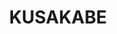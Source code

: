 ---
layout: place
title: "KUSAKABE"
permalink: /california/san-francisco/kusakabe.html
stateAbbr: CA
stateName: California
cityName: San Francisco
place_id: ChIJL9EdyIqAhYARMTuAjQDC7Bs
photos:
  - name: >-
      places/ChIJL9EdyIqAhYARMTuAjQDC7Bs/photos/AeeoHcLZpExof3jH7dh-dSMPuv-87dXwTW4i1pU0mMdr5fGgkA6s0a80ubDU-p86bhcGIpUZF-ZvmWpn4DDQ7CMBDl9lDs5XgHesXPF9C8aLip-XlStCt9MZH-93yuR3s7smYTUmS999qTIABrEu91vhj2CqtkqOKyn6b3H7R0WQLxDy5gyTgsRIdZiqwzFV96mFcAx94HwFWCFHXhgVtqtbKc8TJSadvVV0S_uAHlpE2tzr82VxYCTlxNvvEkVfJwN5AbPJS5n5ZCN8VqdMlrExT5_NkPHfHbkvGE8icD0_9OoQXw
    widthPx: 4500
    heightPx: 3003
    authorAttributions:
      - displayName: KUSAKABE
        uri: https://maps.google.com/maps/contrib/104157071328024586551
        photoUri: >-
          https://lh3.googleusercontent.com/a-/ALV-UjU9aNLBOQ5fmmqSkZjn_SpZxo5s_OIrQ8dRmef-T0MNrN7KXS8=s100-p-k-no-mo
    flagContentUri: >-
      https://www.google.com/local/imagery/report/?cb_client=maps_api_places.places_api&image_key=!1e10!2sAF1QipNmWDCFhS7cKR7n2jxsgcYDGXj6GdNrsVh76nfw&hl=en-US
    googleMapsUri: >-
      https://www.google.com/maps/place//data=!3m4!1e2!3m2!1sAF1QipNmWDCFhS7cKR7n2jxsgcYDGXj6GdNrsVh76nfw!2e10!4m2!3m1!1s0x8085808ac81dd12f:0x1becc2008d803b31
  - name: >-
      places/ChIJL9EdyIqAhYARMTuAjQDC7Bs/photos/AeeoHcK5G_eJcXl72f423V9e1zATPTschO3OkbCo6XW1sAf9N1pfY0KMVXSo1sNrCo62Cb6PHL0vVygLz5J8KshL5keyx8h7I0WWlvXyLohjsJ4vr_vEynz64LIb2qZYKBvVeFO1o2PgrPNhzvw2SS3XE89fOe8b079iXY4YmlHL8nVH3Gn6sbYPXhJEXMIvn83fTWAmXr4fL3VBuPhoh5AzpF_ikCEZrLWpfjJgHGidDZnzHxOujWmYhku5zkXEy17coESg6lhOifGnnCrZS8uJpr6UdBwMfLjTSpwLtAuPKpcL8Q
    widthPx: 4500
    heightPx: 3003
    authorAttributions:
      - displayName: KUSAKABE
        uri: https://maps.google.com/maps/contrib/104157071328024586551
        photoUri: >-
          https://lh3.googleusercontent.com/a-/ALV-UjU9aNLBOQ5fmmqSkZjn_SpZxo5s_OIrQ8dRmef-T0MNrN7KXS8=s100-p-k-no-mo
    flagContentUri: >-
      https://www.google.com/local/imagery/report/?cb_client=maps_api_places.places_api&image_key=!1e10!2sAF1QipN4w_kIX_GSVPTmJyw84uZsfpVCV26ZyhoTWn1X&hl=en-US
    googleMapsUri: >-
      https://www.google.com/maps/place//data=!3m4!1e2!3m2!1sAF1QipN4w_kIX_GSVPTmJyw84uZsfpVCV26ZyhoTWn1X!2e10!4m2!3m1!1s0x8085808ac81dd12f:0x1becc2008d803b31
  - name: >-
      places/ChIJL9EdyIqAhYARMTuAjQDC7Bs/photos/AeeoHcJj4rPBoV9mefe-ArasfXcANxM6P1HfqSig0FJmUYotNcKV-yMB1-gIx9G3SvRRXQBP8C61pH3ZBA2ZYqAXxct5FTqgo7UOOTqCb2YHqqpGY9rSIGy3nl0UmDrJK5t6rEUvXR2-Bhl8Ztrback1192XQ0EQqoB1E3FS-RpdVuSNzloLhn227464hkGsAQeTyCHpB5GbVhGESx_c5A4gVKUNJGTlrvHBBDXyHGpwbt56yj-FPXuQPmF4op9kyTfwGU-4c30FKaISLsjzKxwn5Limfu0UmDnozOZ5oEQVCooQrVfdXk7cN3nHuJL0ISgeEJsMk_mF8ZTNtw4MMS-fqbbPfvohxmLKKaaeUYqJtixNvKHaICTp5SiTDnwv7qhWVADIc3SIHlwPXycH1V2Tp3ZrlsLLQZf2a4T8eOeJgcAhM2c
    widthPx: 3024
    heightPx: 4032
    authorAttributions:
      - displayName: Daniel Choi
        uri: https://maps.google.com/maps/contrib/117199523355754352607
        photoUri: >-
          https://lh3.googleusercontent.com/a/ACg8ocIhz6PVr1btbEBrsXU2zH_H0UdvjP_AYcNc7t3imLaYpKRoDzQ9=s100-p-k-no-mo
    flagContentUri: >-
      https://www.google.com/local/imagery/report/?cb_client=maps_api_places.places_api&image_key=!1e10!2sCIHM0ogKEICAgMCI2PLLwgE&hl=en-US
    googleMapsUri: >-
      https://www.google.com/maps/place//data=!3m4!1e2!3m2!1sCIHM0ogKEICAgMCI2PLLwgE!2e10!4m2!3m1!1s0x8085808ac81dd12f:0x1becc2008d803b31
  - name: >-
      places/ChIJL9EdyIqAhYARMTuAjQDC7Bs/photos/AeeoHcKLeNH27ZLy8mLAy3BTg2klTljLAz2m1gQx43U3jWEeMo831JhCR2q8iss5srODPM0du0GULHwC4XPs-PnXcm6IebUPhmGUt2FZ12o9grRkHuIQDSFl-yKk-9uM47OBaESJNEMtlnFxE0pAFLcJ_C4AiBg-mR_ceCmUhmqSPtvosAOd6Z_AM6s3muKnUhR0fFj3ls7Foi_-4fnG4NlwC1zikmJjoVbILLKm8CMvSP1q5B156-cxdJUpPzibdl1WoV-fbLIaO1G3ZmfBaS6lM358g6NYUrDT0HDRr7NaSL615qyBUYEjXYdZIzQhhVoN3iZp9TDiqgt6v1-3Negsti4YI1dlvqB6fXOEMRJVpxW7RW1aT1QwxJMCQ1dvUrIfRbvlGnVnQufFEiX7D-91jHjJmA6JUV-XyS_LTqxOShE89GF8
    widthPx: 3827
    heightPx: 2870
    authorAttributions:
      - displayName: Lucis Zhang
        uri: https://maps.google.com/maps/contrib/104799443925138293068
        photoUri: >-
          https://lh3.googleusercontent.com/a-/ALV-UjVHXYsH17Hv2uk73JDYXS23rRjLautYVfs0oNYFx9EOiQ8rzQ=s100-p-k-no-mo
    flagContentUri: >-
      https://www.google.com/local/imagery/report/?cb_client=maps_api_places.places_api&image_key=!1e10!2sCIHM0ogKEICAgIDfvO3ukQE&hl=en-US
    googleMapsUri: >-
      https://www.google.com/maps/place//data=!3m4!1e2!3m2!1sCIHM0ogKEICAgIDfvO3ukQE!2e10!4m2!3m1!1s0x8085808ac81dd12f:0x1becc2008d803b31
  - name: >-
      places/ChIJL9EdyIqAhYARMTuAjQDC7Bs/photos/AeeoHcLohv9p9-ylKsnvM2Mz90er4SJKWEj36C-GgWLebAPFjpfBeb9McFIZPpE1VBjMbbPzHrQbJhSdhHgSbvMKbsud-JwsjzLg7vyE1H7NQdIiBO1cwH8_so8AY9aAlpeIom-JjOvQd0ZulVExSFmXw70q2KzCiCJQ0OCJQqomGYGFRrscJTh5mW-GDpDJBYX0HPJZRUXirBins056a6xo_lY7jiFb_-xi2s4NnVJZWemFs82m-rvq79eKnyrY2NofAkdZjb5yTkA-YzPU5BKiTj_2mjfEnDvp-rMbhbep9L93UkKC4eVp4-AMELa3804x62NdjbduqqqN3jZnXyM3ExAy0_BzE-qJjtbEUwvp-chXP2nHfQ61PTd95hzD5rndQpAvQTVjg58zXfhIDnhLJDJBI14GhlYEeygzSiGpsIJRLG-Tas9K9Ym2mDDSujFl
    widthPx: 4080
    heightPx: 3072
    authorAttributions:
      - displayName: Yunhsuan Sung
        uri: https://maps.google.com/maps/contrib/102235748781825393137
        photoUri: >-
          https://lh3.googleusercontent.com/a-/ALV-UjUBcTV6sPlIkrHxTu-CuGzxzV1RpNnBhZEsADaCcLGCY-_crGmo=s100-p-k-no-mo
    flagContentUri: >-
      https://www.google.com/local/imagery/report/?cb_client=maps_api_places.places_api&image_key=!1e10!2sCIABIhAA3jU3PSXmXGe4p8sACznB&hl=en-US
    googleMapsUri: >-
      https://www.google.com/maps/place//data=!3m4!1e2!3m2!1sCIABIhAA3jU3PSXmXGe4p8sACznB!2e10!4m2!3m1!1s0x8085808ac81dd12f:0x1becc2008d803b31
  - name: >-
      places/ChIJL9EdyIqAhYARMTuAjQDC7Bs/photos/AeeoHcLwtQCvINMU4is3Fb1lJlz7KZIMAj4ybBadFuQGw6BQadiMUqLVp-Izjs_hWf__zolqF-fHlb4QyJ6TqMzHcTGT6q-eDliD9biXdC5Qu4ZxdyRL6_IV7MQO9uLcgZ1M8nb1BG2X6kPgqqbL9Un7XuxGM-znwNkaE48BP64s5JaexyrBdPNPwGqXOlJkm-lFW5bJcZOSFcU5FDzrukKK698N4os0YKIo4PzDOIAY3dV3NDcUv2fi2PI5tJT2x7or3hj5uwRgd-hyUP_9pYBM71FSF3cdlScO77wFxJsqKN17H0gAu0NySSSwXjTabc-E83amyB4mQopfXJeM1gskkVZgxY-xqZe1Wg5Ydkq8JTazMyl57p33rtcWuHTeGPR_tuyhe_RI0HMUDUGkeP5ZD5t1AmEbW8yMnRMdzpWukGo1eg
    widthPx: 4032
    heightPx: 3024
    authorAttributions:
      - displayName: Miranda Church
        uri: https://maps.google.com/maps/contrib/117385610495794492906
        photoUri: >-
          https://lh3.googleusercontent.com/a-/ALV-UjUkc_QLdAvODBXkFmsIH2qNoID_no8QIOzLvtO1Z5XOuSk6UObS=s100-p-k-no-mo
    flagContentUri: >-
      https://www.google.com/local/imagery/report/?cb_client=maps_api_places.places_api&image_key=!1e10!2sCIHM0ogKEICAgID5pOLsQg&hl=en-US
    googleMapsUri: >-
      https://www.google.com/maps/place//data=!3m4!1e2!3m2!1sCIHM0ogKEICAgID5pOLsQg!2e10!4m2!3m1!1s0x8085808ac81dd12f:0x1becc2008d803b31
  - name: >-
      places/ChIJL9EdyIqAhYARMTuAjQDC7Bs/photos/AeeoHcKZCtHIXicB14s-yUUwaFAqmQT3w30lKGqGAggUMAQFZBUAyWuNNIiVDcJ9aJgHrqPmDLwFEkEXWjhrJYnADqk__ekg9OH276Kg4xsofjoI-XShNiHt3Hby1ulZELusIVjmTmweBfAV8rOqyAZAQlzqY1Tb-D3WjKzEyDq0QsgDHkkEofX11sjyhAQiAsKT_0uMvnO8sYaE42hVMidgc6k0Z-TiaIEAVN7JXFDbmHAYEBYR3u3Yt5Yo3Pkf8RW1r0wPHHFV4RCADi0hkZ2sfwpf9rq9xrWQxjpmIXPySsYk1FgV8Tm9tHrcqpVoOy67NyyjkMpxadD62UxV9iD9yRKhTiie6DCtEN07Jpr_2dTmsOX4V7gklbv33_ldFz9zST0Q1mJiJxftdEM_Wd7HpXDOLmOimMgE_Sk25Gv1Lp65fw
    widthPx: 4032
    heightPx: 3024
    authorAttributions:
      - displayName: suraj venkat
        uri: https://maps.google.com/maps/contrib/117602156414187153315
        photoUri: >-
          https://lh3.googleusercontent.com/a-/ALV-UjXWDWRdJbjIiM-EDbOVL2IiMhAsGKNC7AUWtMXbgrGeTXsTl4dR=s100-p-k-no-mo
    flagContentUri: >-
      https://www.google.com/local/imagery/report/?cb_client=maps_api_places.places_api&image_key=!1e10!2sCIHM0ogKEICAgICvzr7fVw&hl=en-US
    googleMapsUri: >-
      https://www.google.com/maps/place//data=!3m4!1e2!3m2!1sCIHM0ogKEICAgICvzr7fVw!2e10!4m2!3m1!1s0x8085808ac81dd12f:0x1becc2008d803b31
  - name: >-
      places/ChIJL9EdyIqAhYARMTuAjQDC7Bs/photos/AeeoHcJwxDA5WisGJE4WGVDvAnR2ow_MTJx2VD4Cyn8ovQvfJjC-J0emiU3RxkZObj4SYrCuBxHDQZUXKTF-iLFnbCDMrybtQJ99qZlQRvWzjkcRSCeGheCmUOzxExz1p0wIYJ1awfm512clfyLLK8zU6_21G70sGDyzmCfMOv-aFgBxgxq0po60Vuy-GNpCXbxfkz24XvzW5ma3EG_uuJP4Sed36-nja4OqjyXpLABMMhfesgJcuSed__tlqKqFtj4jcJjBTqCNr2K9mbOMQM38vNnSBERUTOBMg1E6z2smsk-_-Jgjt_knmx15NaHJramiW4Mn7osh6hJn_yEpIcx8mQuKmUtDYKb83CCQy-_hT_b_O3uMcPqoNOGGBWQvgD8shZsBbGKskzU6niF8Jt5WjZUltPp6AGtQsIpEt3pQt7faFw
    widthPx: 4032
    heightPx: 3024
    authorAttributions:
      - displayName: suraj venkat
        uri: https://maps.google.com/maps/contrib/117602156414187153315
        photoUri: >-
          https://lh3.googleusercontent.com/a-/ALV-UjXWDWRdJbjIiM-EDbOVL2IiMhAsGKNC7AUWtMXbgrGeTXsTl4dR=s100-p-k-no-mo
    flagContentUri: >-
      https://www.google.com/local/imagery/report/?cb_client=maps_api_places.places_api&image_key=!1e10!2sCIHM0ogKEICAgICvzt62ZA&hl=en-US
    googleMapsUri: >-
      https://www.google.com/maps/place//data=!3m4!1e2!3m2!1sCIHM0ogKEICAgICvzt62ZA!2e10!4m2!3m1!1s0x8085808ac81dd12f:0x1becc2008d803b31
  - name: >-
      places/ChIJL9EdyIqAhYARMTuAjQDC7Bs/photos/AeeoHcK4OuDsfMnLNewxn5T1AHxLRuDwbDrvVb-9PeyH1AKc9hCPZKJ5ohhsgw1ua2UsXhZcFRjbRVnwVessp49kjnYe4e71CUJJX136S4Hvodcy5APSlFPBggDL1tv2WB37rWC2j5itPzzkLxp3P8wC7mCl11TXt6-9Et9cbUfJ8E_5cAD1Ep_G6uXCpftjXoHD4bWB-nOfYi0JaXqsJlBNskEqZnc2rsdto7HIOQxzqLnWEhwrwUJA4Shga0uANC0KfoP-1CL1lk4xyLaTfYJh3-2VW7zsdfPAj3dIhS_FGOZUfKU4OCWsGyRo3beoZLyQDwwhCLBunUQLR6j99Kk55VRjcGFUFfxmZWC90HjHG2EtsGa76syqPt8OucGfkT4uTOxOK0GkWbKHtfgGaVb25uP7aZ_JdcTiug78y3egqpfnh-8
    widthPx: 3206
    heightPx: 2404
    authorAttributions:
      - displayName: Lucis Zhang
        uri: https://maps.google.com/maps/contrib/104799443925138293068
        photoUri: >-
          https://lh3.googleusercontent.com/a-/ALV-UjVHXYsH17Hv2uk73JDYXS23rRjLautYVfs0oNYFx9EOiQ8rzQ=s100-p-k-no-mo
    flagContentUri: >-
      https://www.google.com/local/imagery/report/?cb_client=maps_api_places.places_api&image_key=!1e10!2sCIHM0ogKEICAgIDfvO3u6QE&hl=en-US
    googleMapsUri: >-
      https://www.google.com/maps/place//data=!3m4!1e2!3m2!1sCIHM0ogKEICAgIDfvO3u6QE!2e10!4m2!3m1!1s0x8085808ac81dd12f:0x1becc2008d803b31
  - name: >-
      places/ChIJL9EdyIqAhYARMTuAjQDC7Bs/photos/AeeoHcJsoga2VbquS6syQIcJszUnhxj-ZLSe0ArDJMbX1qcgsfq8dEVVe-N-H1YlODeUY9lAHYi-KsJ9C8vQO-dGblfjQt4-zkGWL0LNYCinnLxLQObGJG5bBlZa-lkMPazYMe4XcXRUirKtjUcrCbcsmAp2oynQulBmQb2gr_aBuQ0457ChB4Q4BVM8xMdrkoNPjrL7GXOGv5seL6dNjI0F3di9YVsSGJIes4W5Tgmn0zxKZXCl8fVebEeTeCEsgUFYBPMeQ_6vaAsBFDhSmkYaNGLNB1sIgPhzEYcRCQJbThdHKMCGlmHaPk684nMz8t6bq1R0HeIYCYb3PPWsMvm-nWyNqsO5HfcEIdCxAfpv9R-35tchBAniircXiw09S3sGGbDrqSE7Uk4tIh_TV1pZ5JpC9HTglEzIVmubTV8E5A32dzVk
    widthPx: 4096
    heightPx: 3072
    authorAttributions:
      - displayName: Ted S
        uri: https://maps.google.com/maps/contrib/110997456005888098115
        photoUri: >-
          https://lh3.googleusercontent.com/a-/ALV-UjVmBasDQirl7YBZjL-zh92bn538YnWgXe8pLPuC-QRBNuC9ye6nBA=s100-p-k-no-mo
    flagContentUri: >-
      https://www.google.com/local/imagery/report/?cb_client=maps_api_places.places_api&image_key=!1e10!2sCIHM0ogKEICAgIDz6vHi_AE&hl=en-US
    googleMapsUri: >-
      https://www.google.com/maps/place//data=!3m4!1e2!3m2!1sCIHM0ogKEICAgIDz6vHi_AE!2e10!4m2!3m1!1s0x8085808ac81dd12f:0x1becc2008d803b31
address: 584 Washington St, San Francisco, CA 94111, USA
street: 584 Washington St
city: San Francisco
state: CA
zip: '94111'
country: USA
neighborhood: North Beach
latitude: '37.795733'
longitude: '-122.402944'
accessibility_options:
  wheelchairAccessibleEntrance: true
  wheelchairAccessibleRestroom: true
  wheelchairAccessibleSeating: true
business_status: OPERATIONAL
name: KUSAKABE
google_maps_links:
  directionsUri: >-
    https://www.google.com/maps/dir//''/data=!4m7!4m6!1m1!4e2!1m2!1m1!1s0x8085808ac81dd12f:0x1becc2008d803b31!3e0
  placeUri: https://maps.google.com/?cid=2012196441157548849
  writeAReviewUri: >-
    https://www.google.com/maps/place//data=!4m3!3m2!1s0x8085808ac81dd12f:0x1becc2008d803b31!12e1
  reviewsUri: >-
    https://www.google.com/maps/place//data=!4m4!3m3!1s0x8085808ac81dd12f:0x1becc2008d803b31!9m1!1b1
  photosUri: >-
    https://www.google.com/maps/place//data=!4m3!3m2!1s0x8085808ac81dd12f:0x1becc2008d803b31!10e5
primary_type: Japanese Restaurant
opening_hours:
  regular: null
  current: null
secondary_opening_hours:
  regular:
    weekdayDescriptions: null
    type: null
  current:
    weekdayDescriptions: null
    type: null
phone: (415) 757-0155
price_level: PRICE_LEVEL_VERY_EXPENSIVE
price_range: $100 &ndash; & up
rating: '4.8'
rating_count: 705
website: http://www.kusakabe-sf.com/
description: >-
  This high-end sushi spot offers a light-soaked, Zen-like space for sushi,
  sake, wine & beer.
reviews:
  - name: >-
      places/ChIJL9EdyIqAhYARMTuAjQDC7Bs/reviews/ChZDSUhNMG9nS0VJQ0FnSURYa1BqblFnEAE
    relativePublishTimeDescription: 5 months ago
    rating: 5
    text:
      text: >-
        Absolutely a must visit in San Francisco. The menu and flow is well
        paced and relaxing yet, doesn’t leave you hanging for the next dish.
        Presentation is elegant and every bite was so fresh. The servers are
        very well trained and versed in the origins of each offering. Our
        favourite was the Hokkaido scallop with uni and the chawan mushi with
        smoked trout caviar. The wine menu is small but superbly curated. Sake
        menu is extensive. Well worth the price for a wonderful experience
      languageCode: en
    originalText:
      text: >-
        Absolutely a must visit in San Francisco. The menu and flow is well
        paced and relaxing yet, doesn’t leave you hanging for the next dish.
        Presentation is elegant and every bite was so fresh. The servers are
        very well trained and versed in the origins of each offering. Our
        favourite was the Hokkaido scallop with uni and the chawan mushi with
        smoked trout caviar. The wine menu is small but superbly curated. Sake
        menu is extensive. Well worth the price for a wonderful experience
      languageCode: en
    authorAttribution:
      displayName: Jenna Tan
      uri: https://www.google.com/maps/contrib/114539738222945885370/reviews
      photoUri: >-
        https://lh3.googleusercontent.com/a/ACg8ocLkpLRZpDEtVpesnY1-npcY3_8yb8ho9Ol-2XEgz9e-_D8qcw=s128-c0x00000000-cc-rp-mo-ba3
    publishTime: '2024-10-25T01:32:37.139558Z'
    flagContentUri: >-
      https://www.google.com/local/review/rap/report?postId=ChZDSUhNMG9nS0VJQ0FnSURYa1BqblFnEAE&d=17924085&t=1
    googleMapsUri: >-
      https://www.google.com/maps/reviews/data=!4m6!14m5!1m4!2m3!1sChZDSUhNMG9nS0VJQ0FnSURYa1BqblFnEAE!2m1!1s0x8085808ac81dd12f:0x1becc2008d803b31
  - name: >-
      places/ChIJL9EdyIqAhYARMTuAjQDC7Bs/reviews/ChZDSUhNMG9nS0VJQ0FnTURBNzl5U2ZBEAE
    relativePublishTimeDescription: 2 months ago
    rating: 5
    text:
      text: >-
        We had an amazing experience here last night for my birthday. This is a
        tightly run ship, with coordinated seatings and a beautiful ambiance.
        The bathroom is even beautiful with a bidet and a pleasant scent (I
        know, but it was impressive). The full omakase was almost too much food
        for me, with 3 courses of 4 bites of sushi plus so much more. The drink
        pairings were pricey so instead I recommend the sake flight. They
        surprised us with a candle and card to celebrate my birthday, with a
        gift of a little yuzu soda to take home! I even left my purse at the
        restaurant on accident and they called me within 5 minutes to come back
        for it. It’s an expensive night out but if it’s a special occasion they
        will make it worthwhile.
      languageCode: en
    originalText:
      text: >-
        We had an amazing experience here last night for my birthday. This is a
        tightly run ship, with coordinated seatings and a beautiful ambiance.
        The bathroom is even beautiful with a bidet and a pleasant scent (I
        know, but it was impressive). The full omakase was almost too much food
        for me, with 3 courses of 4 bites of sushi plus so much more. The drink
        pairings were pricey so instead I recommend the sake flight. They
        surprised us with a candle and card to celebrate my birthday, with a
        gift of a little yuzu soda to take home! I even left my purse at the
        restaurant on accident and they called me within 5 minutes to come back
        for it. It’s an expensive night out but if it’s a special occasion they
        will make it worthwhile.
      languageCode: en
    authorAttribution:
      displayName: Shannon Bayley
      uri: https://www.google.com/maps/contrib/111200231849202210470/reviews
      photoUri: >-
        https://lh3.googleusercontent.com/a-/ALV-UjWYllNTbJAGgXo0rEvIK9dcJyw0C1j6BAZwQ99zOkHPEm1SXwi0=s128-c0x00000000-cc-rp-mo-ba3
    publishTime: '2025-02-12T20:13:00.997510Z'
    flagContentUri: >-
      https://www.google.com/local/review/rap/report?postId=ChZDSUhNMG9nS0VJQ0FnTURBNzl5U2ZBEAE&d=17924085&t=1
    googleMapsUri: >-
      https://www.google.com/maps/reviews/data=!4m6!14m5!1m4!2m3!1sChZDSUhNMG9nS0VJQ0FnTURBNzl5U2ZBEAE!2m1!1s0x8085808ac81dd12f:0x1becc2008d803b31
  - name: >-
      places/ChIJL9EdyIqAhYARMTuAjQDC7Bs/reviews/ChZDSUhNMG9nS0VJQ0FnSURIZ09LN1lnEAE
    relativePublishTimeDescription: 7 months ago
    rating: 5
    text:
      text: >-
        Wonderful experience. We opted for a bottle of sake and the gentleman
        allowed us to try four different ones to determine what we would
        like--how lovely is that?!


        Leonardo our sushi chef, was absolutely gifted as well as sweet and
        genuine. He made beautiful bites and we enjoyed 90% of them. He even
        substituted a dish for me since I'm not a fan of sea urchin, though I
        tried it again. I didn't need to do it twice in one evening.


        The place was great! The fish fresh! Would definitely come back!  Also
        lovely ambiance.
      languageCode: en
    originalText:
      text: >-
        Wonderful experience. We opted for a bottle of sake and the gentleman
        allowed us to try four different ones to determine what we would
        like--how lovely is that?!


        Leonardo our sushi chef, was absolutely gifted as well as sweet and
        genuine. He made beautiful bites and we enjoyed 90% of them. He even
        substituted a dish for me since I'm not a fan of sea urchin, though I
        tried it again. I didn't need to do it twice in one evening.


        The place was great! The fish fresh! Would definitely come back!  Also
        lovely ambiance.
      languageCode: en
    authorAttribution:
      displayName: B. H.
      uri: https://www.google.com/maps/contrib/100800770658561757995/reviews
      photoUri: >-
        https://lh3.googleusercontent.com/a-/ALV-UjXnEfWJlyTu6-hig45j2UKOqWP17kCDrXogIl-m9XxPFnkgkZELfw=s128-c0x00000000-cc-rp-mo-ba5
    publishTime: '2024-09-11T00:30:39.499546Z'
    flagContentUri: >-
      https://www.google.com/local/review/rap/report?postId=ChZDSUhNMG9nS0VJQ0FnSURIZ09LN1lnEAE&d=17924085&t=1
    googleMapsUri: >-
      https://www.google.com/maps/reviews/data=!4m6!14m5!1m4!2m3!1sChZDSUhNMG9nS0VJQ0FnSURIZ09LN1lnEAE!2m1!1s0x8085808ac81dd12f:0x1becc2008d803b31
  - name: >-
      places/ChIJL9EdyIqAhYARMTuAjQDC7Bs/reviews/ChZDSUhNMG9nS0VJQ0FnSUNmcWNDbktREAE
    relativePublishTimeDescription: 3 months ago
    rating: 4
    text:
      text: >-
        Food was great.  The chef asked us if we have any favorites and he gave
        us a good mix of fatty and lean fish/cuts for the sushi.  Loved the
        umami of the chawan mushi, which was the first dish.  The variety of
        textures and flavors on the appetizer tray had us eagerly anticipating
        the sushi course.  We had the petite omakase with a wagyu add-on, and
        that was filling


        Minus one star because of the service.  Dishes came out at just the
        right pace, but our server talked too fast that we can’t understand what
        she was saying.  It was a full bar the night we were there and the space
        was a little too tight.  I’ve sat at the bar for omakase in the past, at
        least 2-3 times including in Japan, and I don’t remember them being this
        tight.  Not a dealbreaker though, and would still come back
      languageCode: en
    originalText:
      text: >-
        Food was great.  The chef asked us if we have any favorites and he gave
        us a good mix of fatty and lean fish/cuts for the sushi.  Loved the
        umami of the chawan mushi, which was the first dish.  The variety of
        textures and flavors on the appetizer tray had us eagerly anticipating
        the sushi course.  We had the petite omakase with a wagyu add-on, and
        that was filling


        Minus one star because of the service.  Dishes came out at just the
        right pace, but our server talked too fast that we can’t understand what
        she was saying.  It was a full bar the night we were there and the space
        was a little too tight.  I’ve sat at the bar for omakase in the past, at
        least 2-3 times including in Japan, and I don’t remember them being this
        tight.  Not a dealbreaker though, and would still come back
      languageCode: en
    authorAttribution:
      displayName: Michelle T
      uri: https://www.google.com/maps/contrib/103610367247198445524/reviews
      photoUri: >-
        https://lh3.googleusercontent.com/a-/ALV-UjWNca_JlOxzCyN6HFgT1NXV-LDcYLqRs7rp8dwOXlDuTCkMJ1BR=s128-c0x00000000-cc-rp-mo-ba4
    publishTime: '2024-12-30T10:24:56.976630Z'
    flagContentUri: >-
      https://www.google.com/local/review/rap/report?postId=ChZDSUhNMG9nS0VJQ0FnSUNmcWNDbktREAE&d=17924085&t=1
    googleMapsUri: >-
      https://www.google.com/maps/reviews/data=!4m6!14m5!1m4!2m3!1sChZDSUhNMG9nS0VJQ0FnSUNmcWNDbktREAE!2m1!1s0x8085808ac81dd12f:0x1becc2008d803b31
  - name: >-
      places/ChIJL9EdyIqAhYARMTuAjQDC7Bs/reviews/ChdDSUhNMG9nS0VJQ0FnSURkeHFHa3l3RRAB
    relativePublishTimeDescription: 6 months ago
    rating: 5
    text:
      text: >-
        KUSAKABE is authentically amazing! I spent 3 years traveling to and from
        Japan in my mid-20s on a mission to find the best sushi in the
        world...from high class dining on the streets of Fukuoka, to "chefs
        choice" roulette in private gardens outside Kyoto, and down onto the
        very shipyard docks in Tokyo where they unload the fish. In all my time
        before those trips, and since, I was never able to find a sushi
        restaurant that could measure up ... until KUSAKABE.


        The atmosphere, the quality of the fish, the service, the diversity of
        flavors, the careful preparation of every bite...perfection! I would
        have sworn I was back in Japan if it weren't for all the English on the
        menu and the English speaking staff explaining the each course.


        I definitely suffered a bunch of sticker shock at the fixed price menu,
        but after my experience, I had to accept that it was not only fair, but
        necessary. While the cost of a dinner for four here can cost as much as
        a new smartphone (or even more!), that dinner is a whole heck of a lot
        cheaper than buying an airplane ticket to Japan in order to find
        anything close to this authentic. And with the intimate, high diversity,
        fixed course experience that they serve, the price is a necessary to
        cover their costs of staff and low table turnover.


        If you are a sushi snob (like me), you will not be disappointed. If you
        want to eat sushi like you would in the best sushi restaurants in Japan,
        you will save yourself a ton of time and money to go here. If you want
        to impress business partners with a fancy dinner, there is almost no
        better way. And if you simply want to have a quiet intimate date night,
        the atmosphere and service here will hit the spot just right.
      languageCode: en
    originalText:
      text: >-
        KUSAKABE is authentically amazing! I spent 3 years traveling to and from
        Japan in my mid-20s on a mission to find the best sushi in the
        world...from high class dining on the streets of Fukuoka, to "chefs
        choice" roulette in private gardens outside Kyoto, and down onto the
        very shipyard docks in Tokyo where they unload the fish. In all my time
        before those trips, and since, I was never able to find a sushi
        restaurant that could measure up ... until KUSAKABE.


        The atmosphere, the quality of the fish, the service, the diversity of
        flavors, the careful preparation of every bite...perfection! I would
        have sworn I was back in Japan if it weren't for all the English on the
        menu and the English speaking staff explaining the each course.


        I definitely suffered a bunch of sticker shock at the fixed price menu,
        but after my experience, I had to accept that it was not only fair, but
        necessary. While the cost of a dinner for four here can cost as much as
        a new smartphone (or even more!), that dinner is a whole heck of a lot
        cheaper than buying an airplane ticket to Japan in order to find
        anything close to this authentic. And with the intimate, high diversity,
        fixed course experience that they serve, the price is a necessary to
        cover their costs of staff and low table turnover.


        If you are a sushi snob (like me), you will not be disappointed. If you
        want to eat sushi like you would in the best sushi restaurants in Japan,
        you will save yourself a ton of time and money to go here. If you want
        to impress business partners with a fancy dinner, there is almost no
        better way. And if you simply want to have a quiet intimate date night,
        the atmosphere and service here will hit the spot just right.
      languageCode: en
    authorAttribution:
      displayName: Erica (EVLove11)
      uri: https://www.google.com/maps/contrib/108474619487098326743/reviews
      photoUri: >-
        https://lh3.googleusercontent.com/a-/ALV-UjU1yM45xN9oM1jvE51r8IySRphNKWmFKJx-vzlYa4gygI65frWu=s128-c0x00000000-cc-rp-mo-ba3
    publishTime: '2024-09-25T15:54:53.156851Z'
    flagContentUri: >-
      https://www.google.com/local/review/rap/report?postId=ChdDSUhNMG9nS0VJQ0FnSURkeHFHa3l3RRAB&d=17924085&t=1
    googleMapsUri: >-
      https://www.google.com/maps/reviews/data=!4m6!14m5!1m4!2m3!1sChdDSUhNMG9nS0VJQ0FnSURkeHFHa3l3RRAB!2m1!1s0x8085808ac81dd12f:0x1becc2008d803b31
parking_options:
  paidParkingLot: true
  freeStreetParking: true
  paidStreetParking: true
  paidGarageParking: true
payment_options:
  acceptsCreditCards: true
  acceptsDebitCards: true
  acceptsCashOnly: false
  acceptsNfc: true
allow_dogs: null
curbside_pickup: false
delivery: true
dine_in: true
good_for_children: false
good_for_groups: false
good_for_sports: false
live_music: false
menu_for_children: false
outdoor_seating: false
reservable: true
restroom: true
serves_beer: true
serves_breakfast: false
serves_brunch: false
serves_cocktails: false
serves_coffee: false
serves_dinner: true
serves_dessert: true
serves_lunch: false
serves_vegetarian_food: false
serves_wine: true
takeout: true

---